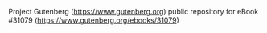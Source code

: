 Project Gutenberg (https://www.gutenberg.org) public repository for eBook #31079 (https://www.gutenberg.org/ebooks/31079)
